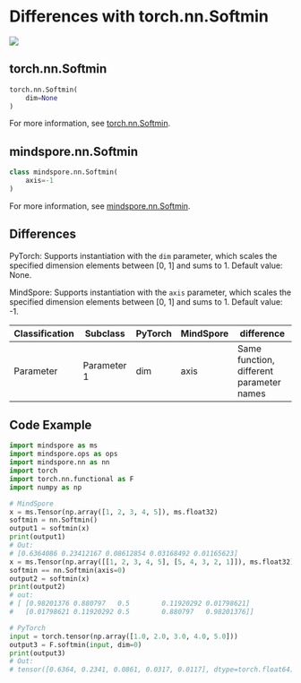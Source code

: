 # Differences with torch.nn.Softmin

<a href="https://gitee.com/mindspore/docs/blob/master/docs/mindspore/source_en/note/api_mapping/pytorch_diff/softmin.md" target="_blank"><img src="https://mindspore-website.obs.cn-north-4.myhuaweicloud.com/website-images/master/resource/_static/logo_source_en.png"></a>

## torch.nn.Softmin

```python
torch.nn.Softmin(
    dim=None
)
```

For more information, see [torch.nn.Softmin](https://pytorch.org/docs/1.8.1/generated/torch.nn.Softmin.html).

## mindspore.nn.Softmin

```python
class mindspore.nn.Softmin(
    axis=-1
)
```

For more information, see [mindspore.nn.Softmin](https://www.mindspore.cn/docs/en/master/api_python/nn/mindspore.nn.Softmin.html).

## Differences

PyTorch: Supports instantiation with the `dim` parameter, which scales the specified dimension elements between [0, 1] and sums to 1. Default value: None.

MindSpore: Supports instantiation with the `axis` parameter, which scales the specified dimension elements between [0, 1] and sums to 1. Default value: -1.

| Classification | Subclass  | PyTorch | MindSpore | difference |
| ---- | ----- | ------- | --------- | -------------------- |
| Parameter | Parameter 1 | dim     | axis      | Same function, different parameter names |

## Code Example

```python
import mindspore as ms
import mindspore.ops as ops
import mindspore.nn as nn
import torch
import torch.nn.functional as F
import numpy as np

# MindSpore
x = ms.Tensor(np.array([1, 2, 3, 4, 5]), ms.float32)
softmin = nn.Softmin()
output1 = softmin(x)
print(output1)
# Out:
# [0.6364086 0.23412167 0.08612854 0.03168492 0.01165623]
x = ms.Tensor(np.array([[1, 2, 3, 4, 5], [5, 4, 3, 2, 1]]), ms.float32)
softmin == nn.Softmin(axis=0)
output2 = softmin(x)
print(output2)
# out:
# [ [0.98201376 0.880797   0.5        0.11920292 0.01798621]
#   [0.01798621 0.11920292 0.5        0.880797   0.98201376]]

# PyTorch
input = torch.tensor(np.array([1.0, 2.0, 3.0, 4.0, 5.0]))
output3 = F.softmin(input, dim=0)
print(output3)
# Out:
# tensor([0.6364, 0.2341, 0.0861, 0.0317, 0.0117], dtype=torch.float64)
```
